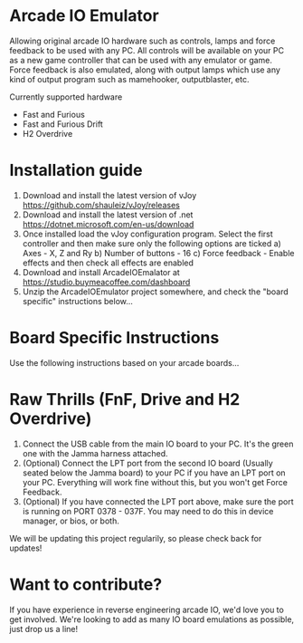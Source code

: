 # Arcade IO Emulator
Allowing original arcade IO hardware such as controls, lamps and force feedback to be used with any PC.
All controls will be available on your PC as a new game controller that can be used with any emulator or game.
Force feedback is also emulated, along with output lamps which use any kind of output program such as mamehooker, outputblaster, etc.

Currently supported hardware
- Fast and Furious
- Fast and Furious Drift
- H2 Overdrive

# Installation guide
1) Download and install the latest version of vJoy https://github.com/shauleiz/vJoy/releases
2) Download and install the latest version of .net https://dotnet.microsoft.com/en-us/download
3) Once installed load the vJoy configuration program. Select the first controller and then make sure only the following options are ticked
   a) Axes - X, Z and Ry
   b) Number of buttons - 16
   c) Force feedback - Enable effects and then check all effects are enabled
4) Download and install ArcadeIOEmalator at https://studio.buymeacoffee.com/dashboard
5) Unzip the ArcadeIOEmulator project somewhere, and check the "board specific" instructions below...

# Board Specific Instructions
Use the following instructions based on your arcade boards...

# Raw Thrills (FnF, Drive and H2 Overdrive)
1) Connect the USB cable from the main IO board to your PC. It's the green one with the Jamma harness attached.
2) (Optional) Connect the LPT port from the second IO board (Usually seated below the Jamma board) to your PC if you have an LPT port on your PC. Everything will work fine without this, but you won't get Force Feedback.
3) (Optional) If you have connected the LPT port above, make sure the port is running on PORT 0378 - 037F. You may need to do this in device manager, or bios, or both.

We will be updating this project regularily, so please check back for updates!

# Want to contribute?
If you have experience in reverse engineering arcade IO, we'd love you to get involved.
We're looking to add as many IO board emulations as possible, just drop us a line!

